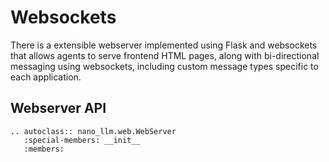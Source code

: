 # Websockets

There is a extensible webserver implemented using Flask and websockets that allows agents to serve frontend HTML pages, along with bi-directional messaging using websockets, including custom message types specific to each application.

## Webserver API

```{eval-rst}
.. autoclass:: nano_llm.web.WebServer
   :special-members: __init__
   :members:
```
